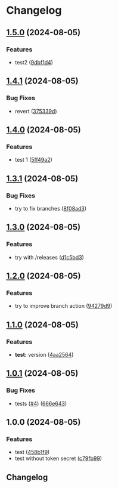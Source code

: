 # Changelog

## [1.5.0](https://github.com/alice-sevin/release-please-test-test/compare/v1.4.1...v1.5.0) (2024-08-05)


### Features

* test2 ([9dbf1d4](https://github.com/alice-sevin/release-please-test-test/commit/9dbf1d4131d502d9c5953a8f5462e8232521251a))

## [1.4.1](https://github.com/alice-sevin/release-please-test-test/compare/v1.4.0...v1.4.1) (2024-08-05)


### Bug Fixes

* revert ([375339d](https://github.com/alice-sevin/release-please-test-test/commit/375339dc7c55c4cc0cc971ea596c6177728afd0b))

## [1.4.0](https://github.com/alice-sevin/release-please-test-test/compare/v1.3.1...v1.4.0) (2024-08-05)


### Features

* test 1 ([5ff49a2](https://github.com/alice-sevin/release-please-test-test/commit/5ff49a28f9f5a711bd024fed2a33ac75e691d57b))

## [1.3.1](https://github.com/alice-sevin/release-please-test-test/compare/v1.3.0...v1.3.1) (2024-08-05)


### Bug Fixes

* try to fix branches ([8f08ad3](https://github.com/alice-sevin/release-please-test-test/commit/8f08ad3b05213b06ea235ce3e68bb1f38c361e6b))

## [1.3.0](https://github.com/alice-sevin/release-please-test-test/compare/v1.2.0...v1.3.0) (2024-08-05)


### Features

* try with /releases ([d1c5bd3](https://github.com/alice-sevin/release-please-test-test/commit/d1c5bd358f00cb1fadfa0e77c0c18e010653faeb))

## [1.2.0](https://github.com/alice-sevin/release-please-test-test/compare/v1.1.0...v1.2.0) (2024-08-05)


### Features

* try to improve branch action ([94279d9](https://github.com/alice-sevin/release-please-test-test/commit/94279d94d327f80655e9087b7b1ed55ce0025c59))

## [1.1.0](https://github.com/alice-sevin/release-please-test-test/compare/v1.0.1...v1.1.0) (2024-08-05)


### Features

* **test:** version ([4aa2564](https://github.com/alice-sevin/release-please-test-test/commit/4aa2564481e0b9007b35c26a09d1811bf946e357))

## [1.0.1](https://github.com/alice-sevin/release-please-test-test/compare/v1.0.0...v1.0.1) (2024-08-05)


### Bug Fixes

* tests ([#4](https://github.com/alice-sevin/release-please-test-test/issues/4)) ([666e643](https://github.com/alice-sevin/release-please-test-test/commit/666e64361084e947467b670995f9a1514ee47ec2))

## 1.0.0 (2024-08-05)


### Features

* test ([458b1f9](https://github.com/alice-sevin/release-please-test-test/commit/458b1f9f04203f3a093cbe336509073e8b1272ae))
* test without token secret ([c79fb99](https://github.com/alice-sevin/release-please-test-test/commit/c79fb9939f04d308a7e0628b74e37a3b44a20c4e))

## Changelog
